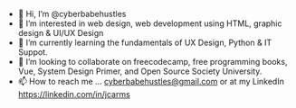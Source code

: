 - 👋 Hi, I’m @cyberbabehustles
- 👀 I’m interested in web design, web development using HTML, graphic design & UI/UX Design
- 🌱 I’m currently learning the fundamentals of UX Design, Python & IT Suppot.
- 💞️ I’m looking to collaborate on freecodecamp, free programming books, Vue, System Design Primer, and Open Source Society University.
- 📫 How to reach me ... cyberbabehustles@gmail.com or at my LinkedIn https://linkedin.com/in/jcarms

<!---
cyberbabehustles/cyberbabehustles is a ✨ special ✨ repository because its `README.md` (this file) appears on your GitHub profile.
You can click the Preview link to take a look at your changes.
--->
